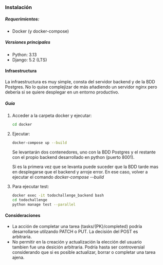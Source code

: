### Instalación

##### Requerimientos:

- Docker (y docker-compose)

##### Versiones principales
- Python: 3.13
- Django: 5.2 (LTS)

#### Infraestructura

La infraestructura es muy simple, consta del servidor backend y de la BDD Postgres. No lo quise complejizar de más añadiendo un servidor nginx pero debería si se quiere desplegar en un entorno productivo.

##### Guía
1. Acceder a la carpeta docker y ejecutar:
   ```bash
   cd docker
   ```
2. Ejecutar:
   ```bash
   docker-compose up --build
   ```
   Se levantarán dos contenedores, uno con la BDD Postgres y el restante con el propio backend desarrollado en python (puerto 8001).

    Si es la primera vez que se levanta puede suceder que la BDD tarde mas en desplegarse que el backend y arroje error. En ese caso, volver a ejecutar el comando *docker-compose --build*

3. Para ejecutar test:
   ```bash
   docker exec -it todochallenge_backend bash
   cd todochallenge
   python manage test --parallel
   ```

#### Consideraciones

- La acción de completar una tarea (tasks/{PK}/completed) podría desarrollarse utilzando PATCH o PUT. La decisión del POST es arbitraria.
- No permitir en la creación y actualización la elección del usuario tambien fue una desición arbitraria. Podría hasta ser controversial considerando que si es posible actualizar, borrar o completar una tarea ajena. 

